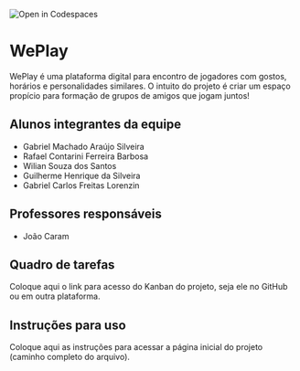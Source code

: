 ![Open in Codespaces](https://classroom.github.com/assets/open-in-codespaces-abfff4d4e15f9e1bd8274d9a39a0befe03a0632bb0f153d0ec72ff541cedbe34.svg)
# WePlay
WePlay é uma plataforma digital para encontro de jogadores com gostos, horários e personalidades similares. O intuito do projeto é criar um espaço propício para formação de grupos de amigos que jogam juntos!

## Alunos integrantes da equipe

* Gabriel Machado Araújo Silveira
* Rafael Contarini Ferreira Barbosa
* Wilian Souza dos Santos
* Guilherme Henrique da Silveira
* Gabriel Carlos Freitas Lorenzin

## Professores responsáveis

* João Caram

## Quadro de tarefas
Coloque aqui o link para acesso do Kanban do projeto, seja ele no GitHub ou em outra plataforma.

## Instruções para uso
Coloque aqui as instruções para acessar a página inicial do projeto (caminho completo do arquivo).
